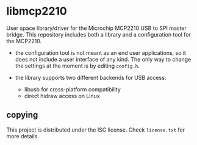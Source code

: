 # libmcp2210
User space library/driver for the Microchip MCP2210 USB to SPI master bridge.
This repository includes both a library and a configuration tool for the MCP2210.

- the configuration tool is not meant as an end user applications, so
it does not include a user interface of any kind. The only way to change the
settings at the moment is by editing `config.h`.

- the library supports two different backends for USB access:
	- libusb for cross-platform compatibility
	- direct hidraw access on Linux

## copying
This project is distributed under the ISC license. Check `license.txt` for more
details.
